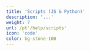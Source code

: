 ```yaml
---
title: 'Scripts (JS & Python)'
description: '...'
weight: 7
url: /pt'/help/scripts'
icon: 'code'
color: bg-stone-100
---
```


